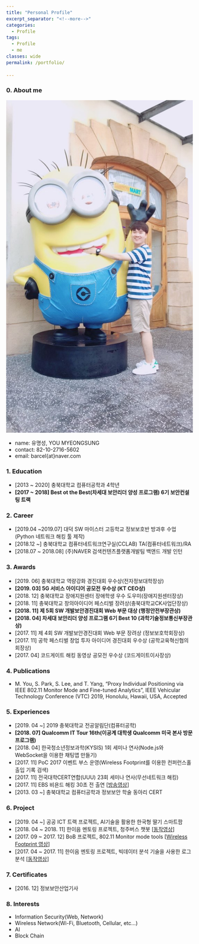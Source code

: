 ```yaml
---
title: "Personal Profile"
excerpt_separator: "<!--more-->"
categories:
  - Profile
tags:
  - Profile
  - me
classes: wide
permalink: /portfolio/

---
```

### 0. About me
  ![나](/img/프로필2.jpg)


  - name: 유명성, YOU MYEONGSUNG
  - contact: 82-10-2716-5602
  - email: barcel{at}naver.com


### 1. Education
  - [2013 ~ 2020] 충북대학교 컴퓨터공학과 4학년
  - **[2017 ~ 2018] Best ot the Best(차세대 보안리더 양성 프로그램) 6기 보안컨설팅 트랙**


### 2. Career
  - [2019.04 ~2019.07] 대덕 SW 마이스터 고등학교 정보보호반 방과후 수업(Python 네트워크 해킹 툴 제작)
  - [2018.12 ~] 충북대학교 컴퓨터네트워크연구실(CCLAB) TA(컴퓨터네트워크)/RA
  - [2018.07 ~ 2018.08] (주)NAVER 검색컨텐츠플랫폼개발팀 백앤드 개발 인턴


### 3. Awards
  - [2019. 06] 충북대학교 역량강화 경진대회 우수상(전자정보대학장상)
  - **[2019. 03] 5G 서비스 아이디어 공모전 우수상 (KT CEO상)**
  - [2018. 12] 충북대학교 장애지원센터 장애학생 우수 도우미(장애지원센터장상)
  - [2018. 11] 충북대학교 창의아이디어 페스티벌 장려상(충북대학교CK사업단장상)
  - **[2018. 11] 제 5회 SW 개발보안경진대회 Web 부문 대상 (행정안전부장관상)**
  - **[2018. 04] 차세대 보안리더 양성 프로그램 6기 Best 10 (과학기술정보통신부장관상)**
  - [2017. 11] 제 4회 SW 개발보안경진대회 Web 부문 장려상 (정보보호학회장상)
  - [2017. 11] 공학 페스티벌 창업 투자 아이디어 경진대회 우수상 (공학교육혁신협의회장상)
  - [2017. 04] 코드게이트 해킹 동영상 공모전 우수상 (코드게이트이사장상)


### 4. Publications
  - M. You, S. Park, S. Lee, and T. Yang, “Proxy Individual Positioning via IEEE 802.11 Monitor Mode and Fine-tuned Analytics”, IEEE Vehicular Technology Conference (VTC) 2019, Honolulu, Hawaii, USA, Accepted


### 5. Experiences
  - [2019. 04 ~] 2019 충북대학교 전공알림단(컴퓨터공학)
  - **[2018. 07] Qualcomm IT Tour 16th(이공계 대학생 Qualcomm 미국 본사 방문 프로그램)**
  - [2018. 04] 한국청소년정보과학(KYSIS) 1회 세미나 연사(Node.js와 WebSocket을 이용한 채팅앱 만들기)
  - [2017. 11] PoC 2017 이벤트 부스 운영(Wireless Footprint를 이용한 컨퍼런스홀 출입 기록 검색)
  - [2017. 11] 전국대학CERT연합(UUU) 23회 세미나 연사(무선네트워크 해킹)
  - [2017. 11] EBS 비욘드 해킹 30초 전 출연 [[방송영상](https://youtu.be/6EH6bZhaUiU?t=1499)]
  - [2013. 03 ~] 충북대학교 컴퓨터공학과 정보보안 학술 동아리 CERT


### 6. Project
  - [2019. 04 ~] 공공 ICT 트랙 프로젝트, AI기술을 활용한 한국형 딸기 스마트팜
  - [2018. 04 ~ 2018. 11] 한이음 멘토링 프로젝트, 청주버스 챗봇 [[동작영상](https://www.youtube.com/watch?v=Aj3q7wahONU)]
  - [2017. 09 ~ 2017. 12] BoB 프로젝트, 802.11 Monitor mode tools [[Wireless Footprint 영상](https://www.youtube.com/watch?v=RZrJAW5xc8o)]
  - [2017. 04 ~ 2017. 11] 한이음 멘토링 프로젝트, 빅데이터 분석 기술을 사용한 로그분석 [[동작영상](https://www.youtube.com/watch?v=zdMtmL-eGdA)]


### 7. Certificates
  - [2016. 12] 정보보안산업기사


### 8. Interests
  - Information Security(Web, Network)
  - Wireless Network(Wi-Fi, Bluetooth, Cellular, etc...)
  - AI
  - Block Chain
